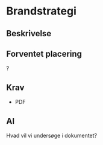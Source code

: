 # Brandstrategi

## Beskrivelse

## Forventet placering

?

## Krav

- PDF

## AI

Hvad vil vi undersøge i dokumentet?

